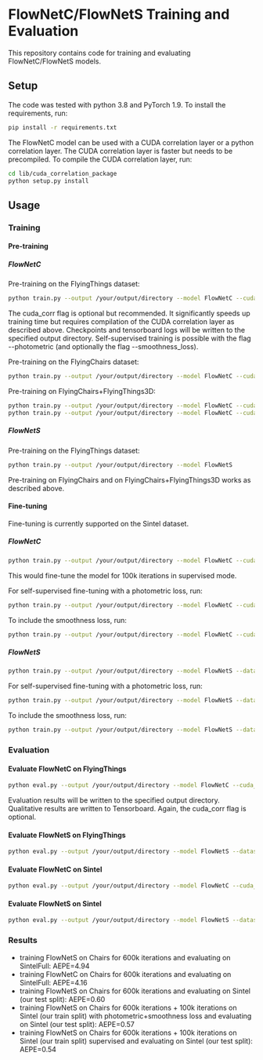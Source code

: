 # FlowNetC/FlowNetS Training and Evaluation

This repository contains code for training and evaluating FlowNetC/FlowNetS models.

## Setup

The code was tested with python 3.8 and PyTorch 1.9. To install the requirements, run:
```bash
pip install -r requirements.txt
```

The FlowNetC model can be used with a CUDA correlation layer or a python correlation layer. The CUDA correlation
layer is faster but needs to be precompiled. To compile the CUDA correlation layer, run:
```bash
cd lib/cuda_correlation_package
python setup.py install
```

## Usage

### Training

#### Pre-training

##### FlowNetC

Pre-training on the FlyingThings dataset:
```bash
python train.py --output /your/output/directory --model FlowNetC --cuda_corr
```

The cuda_corr flag is optional but recommended. It significantly speeds up training time but requires compilation of
the CUDA correlation layer as described above. 
Checkpoints and tensorboard logs will be written to the specified output directory.
Self-supervised training is possible with the flag --photometric (and optionally the flag --smoothness_loss).

Pre-training on the FlyingChairs dataset:
```bash
python train.py --output /your/output/directory --model FlowNetC --cuda_corr --dataset FlyingChairs
```

Pre-training on FlyingChairs+FlyingThings3D:
```bash
python train.py --output /your/output/directory --model FlowNetC --cuda_corr --dataset FlyingChairs --iterations 300000
python train.py --output /your/output/directory --model FlowNetC --cuda_corr --dataset FlyingThings3D --restore /path/to/chkpt/checkpoint-train-iter-000300000.pt --completed_iterations 300000 --iterations 600000
```

##### FlowNetS
Pre-training on the FlyingThings dataset:
```bash
python train.py --output /your/output/directory --model FlowNetS
```

Pre-training on FlyingChairs and on FlyingChairs+FlyingThings3D works as described above.

#### Fine-tuning

Fine-tuning is currently supported on the Sintel dataset.
##### FlowNetC
```bash
python train.py --output /your/output/directory --model FlowNetC --cuda_corr --dataset Sintel --restore /path/to/chkpt/checkpoint-model-iter-000600000.pt --completed_iterations 600000 --iterations 700000
```
This would fine-tune the model for 100k iterations in supervised mode.

For self-supervised fine-tuning with a photometric loss, run:
```bash
python train.py --output /your/output/directory --model FlowNetC --cuda_corr --dataset Sintel --restore /path/to/chkpt/checkpoint-model-iter-000600000.pt --completed_iterations 600000 --iterations 700000 --photometric
```

To include the smoothness loss, run:
```bash
python train.py --output /your/output/directory --model FlowNetC --cuda_corr --dataset Sintel --restore /path/to/chkpt/checkpoint-model-iter-000600000.pt --completed_iterations 600000 --iterations 700000 --photometric --smoothness_loss
```

##### FlowNetS
```bash
python train.py --output /your/output/directory --model FlowNetS --dataset Sintel --restore /path/to/chkpt/checkpoint-model-iter-000600000.pt --completed_iterations 600000 --iterations 700000
```

For self-supervised fine-tuning with a photometric loss, run:
```bash
python train.py --output /your/output/directory --model FlowNetS --dataset Sintel --restore /path/to/chkpt/checkpoint-model-iter-000600000.pt --completed_iterations 600000 --iterations 700000 --photometric
```

To include the smoothness loss, run:
```bash
python train.py --output /your/output/directory --model FlowNetS --dataset Sintel --restore /path/to/chkpt/checkpoint-model-iter-000600000.pt --completed_iterations 600000 --iterations 700000 --photometric --smoothness_loss
```

### Evaluation

#### Evaluate FlowNetC on FlyingThings
```bash
python eval.py --output /your/output/directory --model FlowNetC --cuda_corr --dataset FlyingThings3D --restore /path/to/chkpt/checkpoint-model-iter-000600000.pt
```
Evaluation results will be written to the specified output directory. Qualitative results are written to Tensorboard.
Again, the cuda_corr flag is optional.

#### Evaluate FlowNetS on FlyingThings
```bash
python eval.py --output /your/output/directory --model FlowNetS --dataset FlyingThings3D --restore /path/to/chkpt/checkpoint-model-iter-000600000.pt
```

#### Evaluate FlowNetC on Sintel
```bash
python eval.py --output /your/output/directory --model FlowNetC --cuda_corr --dataset Sintel --restore /path/to/chkpt/checkpoint-model-iter-000600000.pt
```

#### Evaluate FlowNetS on Sintel
```bash
python eval.py --output /your/output/directory --model FlowNetS --dataset Sintel --restore /path/to/chkpt/checkpoint-model-iter-000600000.pt
```

### Results
- training FlowNetS on Chairs for 600k iterations and evaluating on SintelFull: AEPE=4.94
- training FlowNetC on Chairs for 600k iterations and evaluating on SintelFull: AEPE=4.16
- training FlowNetS on Chairs for 600k iterations and evaluating on Sintel (our test split): AEPE=0.60
- training FlowNetS on Chairs for 600k iterations + 100k iterations on Sintel (our train split) with photometric+smoothness loss and evaluating on Sintel (our test split): AEPE=0.57
- training FlowNetS on Chairs for 600k iterations + 100k iterations on Sintel (our train split) supervised and evaluating on Sintel (our test split): AEPE=0.54
